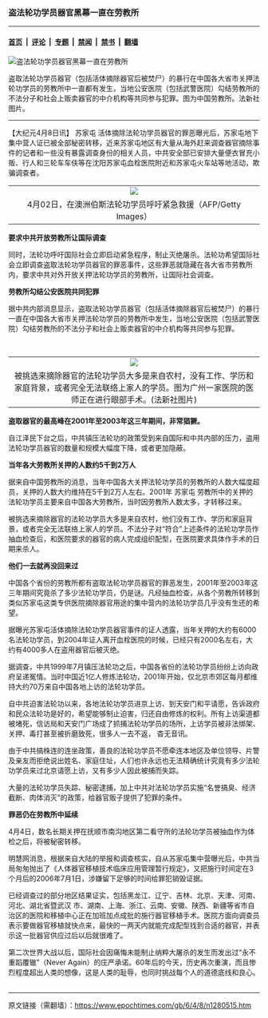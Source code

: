 ### 盗法轮功学员器官黑幕一直在劳教所

---

#### [首页](../../../..?n1280515) &nbsp;|&nbsp; [评论](../../../../../epoch-comment?n1280515) &nbsp;|&nbsp; [专题](../../../../../epoch-special?n1280515) &nbsp;|&nbsp; [禁闻](../../../../../epoch-news?n1280515) &nbsp;|&nbsp; [禁书](../../../../../books?n1280515) &nbsp;|&nbsp; [翻墙](https://github.com/gfw-breaker/nogfw/blob/master/README.md?n1280515)


<div><img alt="盗法轮功学员器官黑幕一直在劳教所" class="attachment-djy_600_400 size-djy_600_400 wp-post-image" src="https://i.epochtimes.com/assets/uploads/2006/04/60407193830789-600x400.jpg"/>
<div class="caption">
 <p>
  盗取法轮功学员器官（包括活体摘除器官后被焚尸）的暴行在中国各大省市关押法轮功学员的劳教所中一直都有发生，当地公安医院（包括武警医院）勾结劳教所的不法分子和社会上贩卖器官的中介机构等共同参与犯罪。图为中国劳教所。法新社图片。
 </p>
</div></div><hr/><div class="post_content" id="artbody" itemprop="articleBody">
 <!-- article content begin -->
 <p>
  【大纪元4月8日讯】
  <ok href="https://www.epochtimes.com/gb/tag/%E8%8B%8F%E5%AE%B6%E5%B1%AF.html">
   苏家屯
  </ok>
  活体摘除法轮功学员器官的罪恶曝光后，苏家屯地下集中营人证已被全部秘密转移，近来苏家屯地区有大量从海外赶来调查器官摘除事件的记者和一些没有暴露调查身份的相关人员，中共安全部已安排大量便衣冒充小贩、行人和三轮车车伕等在沈阳苏家屯血栓医院附近和苏家屯火车站等地活动，欺骗调查者。
 </p>
 <p>
  <center>
  </center>
 </p>
 <table border="0" cellpadding="3" cellspacing="3">
  <tr>
   <td align="center">
    <ok href="/i6/604071504241462.jpg">
     <img src="/i6/604071504241462--ss.jpg"/>
    </ok>
   </td>
  </tr>
  <tr>
   <td align="center">
    <span class="bn12">
     4月02日，在澳洲伯斯法轮功学员呼吁紧急救援（AFP/Getty Images）
    </span>
   </td>
  </tr>
 </table>
 <p>
 </p>
 <p>
  <b>
   要求中共开放劳教所让国际调查
  </b>
 </p>
 <p>
  同时，法轮功呼吁国际社会立即启动紧急程序，制止灭绝屠杀。法轮功希望国际社会立即调查盗取法轮功学员器官的罪恶事件，这些罪恶就隐藏在各大省市劳教所内，要求中共对外开放关押法轮功学员的劳教所，让国际社会调查。
 </p>
 <p>
  <b>
   劳教所勾结公安医院共同犯罪
  </b>
 </p>
 <p>
  据中共内部消息显示，盗取法轮功学员器官（包括活体摘除器官后被焚尸）的暴行一直在中国各大省市关押法轮功学员的劳教所中发生，当地公安医院（包括武警医院）勾结劳教所的不法分子和社会上贩卖器官的中介机构等共同参与犯罪。
  <br>
   <center>
   </center>
  </br>
 </p>
 <table border="0" cellpadding="3" cellspacing="3">
  <tr>
   <td align="center">
    <ok href="/i6/604090951421528.jpg">
     <img src="/i6/604090951421528--ss.jpg"/>
    </ok>
   </td>
  </tr>
  <tr>
   <td align="center">
    <span class="bn12">
     被挑选来摘除器官的法轮功学员大多是来自农村，没有工作、学历和家庭背景，或者完全无法联络上家人的学员。图为广州一家医院的医师正在进行眼部手术。(法新社图片)
    </span>
   </td>
  </tr>
 </table>
 <p>
 </p>
 <p>
  <b>
   盗取器官的最高峰在2001年至2003年这三年期间，非常猖獗。
  </b>
 </p>
 <p>
  自江泽民下台之后，中共镇压法轮功的政策受到来自国际和中共内部的压力，盗用法轮功学员器官的数量和规模大幅度下降，或者更加隐蔽。
 </p>
 <p>
  <b>
   当年各大劳教所关押的人数约5千到2万人
  </b>
 </p>
 <p>
  据来自中国劳教所的消息，当年中国各大关押法轮功学员的劳教所的人数大幅度超员，关押的人数大约维持在5千到2万人左右。2001年
  <ok href="https://www.epochtimes.com/gb/tag/%E8%8B%8F%E5%AE%B6%E5%B1%AF.html">
   苏家屯
  </ok>
  劳教所中的关押的法轮功学员主要来自中国各大劳教所，当时因劳教所人数太多，才转移过来。
 </p>
 <p>
  被挑选来摘除器官的法轮功学员大多是来自农村，他们没有工作、学历和家庭背景，或者完全无法联络上家人的学员。不法分子对“符合”上述条件的法轮功学员作抽血检查后，和医院要求的器官的病人完成组织配型，在医院要求具体作手术的日期来杀人。
 </p>
 <p>
  <b>
   他们一去就再没回来过
  </b>
 </p>
 <p>
  中国各个省份的劳教所都有盗取法轮功学员器官的罪恶发生，2001年至2003年这三年期间究竟杀了多少法轮功学员，仍是谜。凡经抽血检查，从各个劳教所转移到类似苏家屯这类专供医院摘除器官用途的集中营内的法轮功学员几乎没有生还的希望。
 </p>
 <p>
  据曝光苏家屯活体摘除法轮功学员器官事件的证人透露，当年关押的大约有6000名法轮功学员，到2004年证人离开血栓医院的时候，已经只有2000名左右，大约有4000多人在盗用器官后被灭绝。
 </p>
 <p>
  据调查，中共1999年7月镇压法轮功之后，中国各省份的法轮功学员纷纷上访向政府呈递冤情。当时中国近1亿人修炼法轮功，2001年开始，仅北京市郊区每月都维持大约70万来自中国各地上访的法轮功学员。
 </p>
 <p>
  自中共迫害法轮功以来，各地法轮功学员进京上访、到天安门和平请愿，告诉政府和民众法轮功是好的，希望能够制止迫害，归还自由修炼的权利。所有上访渠道都被堵死，信访局和天安门广场成了抓捕法轮功学员的场所，上访学员被非法绑架、关押、毒打甚至被折磨致死，很多人一去不返， 杳无音讯。
 </p>
 <p>
  由于中共搞株连的连坐政策，善良的法轮功学员不愿牵连本地区及单位领导、片警及亲友而拒绝说出姓名、家庭住址，人们也许永远也无法精确统计究竟有多少法轮功学员来过北京请愿上访，又有多少人因此被捕而失踪。
 </p>
 <p>
  大量的法轮功学员失踪、秘密逮捕，加上中共对法轮功学员实施“名誉搞臭、经济截断、肉体消灭”的政策，给器官贩子提供了犯罪的条件。
 </p>
 <p>
  <b>
   罪恶仍在劳教所中延续
  </b>
 </p>
 <p>
  4月4日，数名长期关押在抚顺市南沟地区第二看守所的法轮功学员被抽血作为体检之后，将被秘密转移。
 </p>
 <p>
  明慧网消息，根据来自大陆的举报和调查核实，自从苏家屯集中营曝光后，中共当局匆匆抛出了《人体器官移植技术临床应用管理暂行规定》，又把施行时间定在3个月后的2006年7月1日，涉嫌留下足够的时间给罪犯销毁证据。
 </p>
 <p>
  已经调查过的部分地区结果证实，包括黑龙江、辽宁、吉林、北京、天津、河南、河北、湖北省暨武汉 市、湖南、上海、浙江、云南、安徽、陕西、新疆等省市自治区的医院和移植中心正在加班加点成批的施行器官移植手术。医院方面向调查员表示要做器官移植就快点来，最快的一两天内就能完成配型找到合适的器官，并表示这一批器官供应过后以后就很难了。
 </p>
 <p>
  第二次世界大战以后，国际社会因痛悔未能制止纳粹大屠杀的发生而发出过“永不重蹈覆辙”（Never Again）的庄严承诺。60年后的今天，历史再次重演，而且惨烈程度超出人类的想像，这是人类的耻辱，也同时挑战每个人的道德底线和良心。
  <font color="#ffffff">
   (http://www.dajiyuan.com)
  </font>
 </p>
 <!-- article content end -->
 <div id="below_article_ad">
 </div>
</div>


---

原文链接（需翻墙）：https://www.epochtimes.com/gb/6/4/8/n1280515.htm